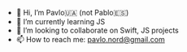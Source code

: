 - 👋 Hi, I’m Pavlo🇺🇦 (not Pablo🇪🇸)
- 🌱 I’m currently learning JS
- 🤝 I’m looking to collaborate on Swift, JS projects
- 📫 How to reach me: pavlo.nord@gmail.com

<!---
padre-paulas/padre-paulas is a ✨ special ✨ repository because its `README.md` (this file) appears on your GitHub profile.
You can click the Preview link to take a look at your changes.
--->
